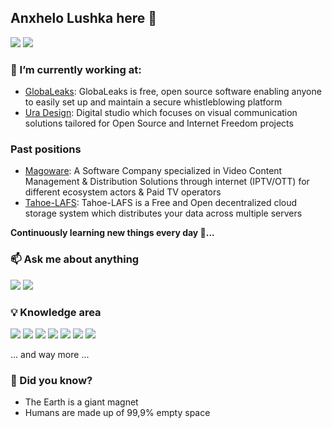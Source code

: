 ## Anxhelo Lushka here 👋

[![](https://img.shields.io/badge/GitLab-330F63?style=for-the-badge&logo=gitlab&logoColor=white)](https://gitlab.com/AnXh3L0)
[![](https://img.shields.io/badge/Twitter-1DA1F2?style=for-the-badge&logo=twitter&logoColor=white)](https://twitter.com/anxhelolushka)

### 🔭 I’m currently working at:
* [GlobaLeaks](https://github.com/globaleaks): GlobaLeaks is free, open source software enabling anyone to easily set up and maintain a secure whistleblowing platform
* [Ura Design](https://github.com/uradotdesign): Digital studio which focuses on visual communication solutions tailored for Open Source and Internet Freedom projects

### Past positions
* [Magoware](https://www.magoware.tv): A Software Company specialized in Video Content Management & Distribution Solutions through internet (IPTV/OTT) for different ecosystem actors & Paid TV operators
* [Tahoe-LAFS](https://github.com/tahoe-lafs/): Tahoe-LAFS is a Free and Open decentralized cloud storage system which distributes your data across multiple servers

**Continuously learning new things every day 📕...**

### 📫 Ask me about anything

[![](https://img.shields.io/badge/Telegram-2CA5E0?style=for-the-badge&logo=telegram&logoColor=white)](https://t.me/anxhelolushka)
[![](https://img.shields.io/badge/Whatsapp-128C7E?style=for-the-badge&logo=whatsapp&logoColor=white)](https://wa.me/+355699932340?text=Hello%20there)

### 💡 Knowledge area 

![](https://img.shields.io/badge/HTML-E44D26?style=for-the-badge&logo=html5&logoColor=white)
![](https://img.shields.io/badge/CSS-3C99DC?style=for-the-badge&logo=css3%2B%2B&logoColor=white)
![](https://img.shields.io/badge/JavaScript-F7DF1E?style=for-the-badge&logo=javascript&logoColor=black)
![](https://img.shields.io/badge/Node.js-43853D?style=for-the-badge&logo=node.js&logoColor=white)
![](https://img.shields.io/badge/figma-F24E1E?style=for-the-badge&logo=figma&logoColor=white)
![](https://img.shields.io/badge/photoshop-18152E?style=for-the-badge&logo=adobe-photoshop&logoColor=white)
![](https://img.shields.io/badge/inkscape-DDDDDD?style=for-the-badge&logo=inkscape&logoColor=black)

... and way more ...

### 🤔 Did you know?
 - The Earth is a giant magnet
 - Humans are made up of 99,9% empty space


